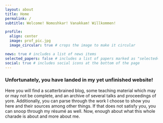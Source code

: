 ```yaml
---
layout: about
title: Home
permalink: /
subtitle: Welcome! Nomoshkar! Vanakkam! Willkommen!

profile:
  align: center
  image: prof_pic.jpg
  image_circular: true # crops the image to make it circular

news: true # includes a list of news items
selected_papers: false # includes a list of papers marked as "selected={true}"
social: true # includes social icons at the bottom of the page
---
```


### Unfortunately, you have landed in my yet unfinished website!

Here you will find a scatterbrained blog, some teaching material which may or may not be complete, and an archive of several talks and proceedings of yore. Additionally, you can parse through the work I choose to show you here and their sources among other things. If that does not satisfy you, you can snoop through my résumé as well. Now, enough about what this whole charade is about and more about me.
